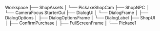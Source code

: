 Workspace
├── ShopAssets
│   └── PickaxeShopCam
├── ShopNPC
│   └── CameraFocus
StarterGui
├── DialogUI
│   └── DialogFrame
│       ├── DialogOptions
│       ├── DialogOptionsFrame
│       └── DialogLabel
├── ShopUI
│   ├── ConfirmPurchase
│   ├── FullScreenFrame
│   └── Pickaxe1

